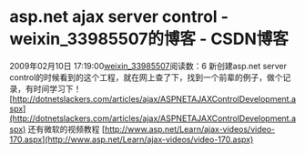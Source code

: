 # asp.net ajax server control - weixin_33985507的博客 - CSDN博客
2009年02月10日 17:19:00[weixin_33985507](https://me.csdn.net/weixin_33985507)阅读数：6
新创建asp.net server control的时候看到的这个工程，就在网上查了下，找到一个前辈的例子，做个记录，有时间学习下！
[http://dotnetslackers.com/articles/ajax/ASPNETAJAXControlDevelopment.aspx](http://dotnetslackers.com/articles/ajax/ASPNETAJAXControlDevelopment.aspx)
还有微软的视频教程
[http://www.asp.net/Learn/ajax-videos/video-170.aspx](http://www.asp.net/Learn/ajax-videos/video-170.aspx)
